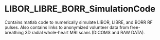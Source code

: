 # LIBOR_LIBRE_BORR_SimulationCode
Contains matlab code to numerically simulate LIBOR, LIBRE, and BORR RF pulses. Also contains links to anonymized volunteer data from free-breathing 3D radial whole-heart MRI scans (DICOMS and RAW DATA).

